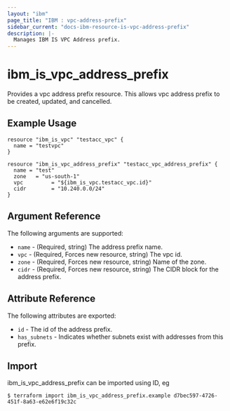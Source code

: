 ```yaml
---
layout: "ibm"
page_title: "IBM : vpc-address-prefix"
sidebar_current: "docs-ibm-resource-is-vpc-address-prefix"
description: |-
  Manages IBM IS VPC Address prefix.
---
```


# ibm\_is_vpc_address_prefix

Provides a vpc address prefix resource. This allows vpc address prefix to be created, updated, and cancelled.


## Example Usage

```hcl
resource "ibm_is_vpc" "testacc_vpc" {
  name = "testvpc"
}

resource "ibm_is_vpc_address_prefix" "testacc_vpc_address_prefix" {
  name = "test"
  zone   = "us-south-1"
  vpc         = "${ibm_is_vpc.testacc_vpc.id}"
  cidr        = "10.240.0.0/24"
}

```

## Argument Reference

The following arguments are supported:

* `name` - (Required, string) The address prefix name.
* `vpc` - (Required, Forces new resource, string) The vpc id. 
* `zone` - (Required, Forces new resource, string) Name of the zone. 
* `cidr` - (Required, Forces new resource, string) The CIDR block for the address prefix. 

## Attribute Reference

The following attributes are exported:

* `id` - The id of the address prefix.
* `has_subnets` - Indicates whether subnets exist with addresses from this prefix.

## Import

ibm_is_vpc_address_prefix can be imported using ID, eg

```
$ terraform import ibm_is_vpc_address_prefix.example d7bec597-4726-451f-8a63-e62e6f19c32c
```
